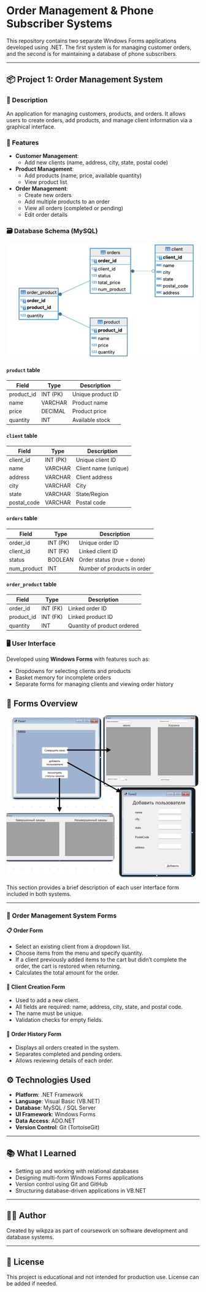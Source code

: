 # Order Management & Phone Subscriber Systems

This repository contains two separate Windows Forms applications developed using .NET. The first system is for managing customer orders, and the second is for maintaining a database of phone subscribers.

---

## 📦 Project 1: Order Management System

### 🧾 Description

An application for managing customers, products, and orders. It allows users to create orders, add products, and manage client information via a graphical interface.

### 🎯 Features

- **Customer Management**:  
  - Add new clients (name, address, city, state, postal code)
- **Product Management**:  
  - Add products (name, price, available quantity)  
  - View product list
- **Order Management**:  
  - Create new orders  
  - Add multiple products to an order  
  - View all orders (completed or pending)  
  - Edit order details

### 🗃️ Database Schema (MySQL)

![Navigations](SRS_2/database.png)

#### `product` table

| Field       | Type        | Description                    |
|-------------|-------------|--------------------------------|
| product_id  | INT (PK)    | Unique product ID              |
| name        | VARCHAR     | Product name                   |
| price       | DECIMAL     | Product price                  |
| quantity    | INT         | Available stock                |

#### `client` table

| Field        | Type        | Description              |
|--------------|-------------|--------------------------|
| client_id    | INT (PK)    | Unique client ID         |
| name         | VARCHAR     | Client name (unique)     |
| address      | VARCHAR     | Client address           |
| city         | VARCHAR     | City                     |
| state        | VARCHAR     | State/Region             |
| postal_code  | VARCHAR     | Postal code              |

#### `orders` table

| Field        | Type        | Description                    |
|--------------|-------------|--------------------------------|
| order_id     | INT (PK)    | Unique order ID                |
| client_id    | INT (FK)    | Linked client ID               |
| status       | BOOLEAN     | Order status (true = done)     |
| num_product  | INT         | Number of products in order    |

#### `order_product` table

| Field        | Type        | Description                    |
|--------------|-------------|--------------------------------|
| order_id     | INT (FK)    | Linked order ID                |
| product_id   | INT (FK)    | Linked product ID              |
| quantity     | INT         | Quantity of product ordered    |

### 🖥️ User Interface

Developed using **Windows Forms** with features such as:
- Dropdowns for selecting clients and products
- Basket memory for incomplete orders
- Separate forms for managing clients and viewing order history


## 📄 Forms Overview
![Navigations](SRS_2/order.png)

This section provides a brief description of each user interface form included in both systems.

---

### 🧾 Order Management System Forms

#### 📋 Order Form
- Select an existing client from a dropdown list.
- Choose items from the menu and specify quantity.
- If a client previously added items to the cart but didn’t complete the order, the cart is restored when returning.
- Calculates the total amount for the order.

#### 👤 Client Creation Form
- Used to add a new client.
- All fields are required: name, address, city, state, and postal code.
- The name must be unique.
- Validation checks for empty fields.

#### 📜 Order History Form
- Displays all orders created in the system.
- Separates completed and pending orders.
- Allows reviewing details of each order.



## ⚙️ Technologies Used

- **Platform**: .NET Framework
- **Language**: Visual Basic (VB.NET)
- **Database**: MySQL / SQL Server
- **UI Framework**: Windows Forms
- **Data Access**: ADO.NET
- **Version Control**: Git (TortoiseGit)

---

## 📚 What I Learned

- Setting up and working with relational databases
- Designing multi-form Windows Forms applications
- Version control using Git and GitHub
- Structuring database-driven applications in VB.NET

---

## 🧑‍💻 Author

Created by wikpza as part of coursework on software development and database systems.

---

## 📜 License

This project is educational and not intended for production use. License can be added if needed.

